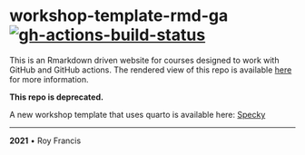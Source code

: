 # workshop-template-rmd-ga [![gh-actions-build-status](https://github.com/royfrancis/workshop-template-rmd-ga/workflows/build/badge.svg)](https://github.com/royfrancis/workshop-template-rmd-ga/actions?workflow=build)

This is an Rmarkdown driven website for courses designed to work with GitHub and GitHub actions. The rendered view of this repo is available [here](https://royfrancis.github.io/workshop-template-rmd-ga/) for more information.

**This repo is deprecated.**

A new workshop template that uses quarto is available here: [Specky](https://github.com/royfrancis/specky)

---

**2021** • Roy Francis
